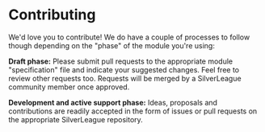 # Contributing

We'd love you to contribute! We do have a couple of processes to follow though depending on the "phase" of the module you're using:

**Draft phase:** Please submit pull requests to the appropriate module "specification" file and indicate your suggested changes. Feel free to review other requests too. Requests will be merged by a SilverLeague community member once approved.

**Development and active support phase:** Ideas, proposals and contributions are readily accepted in the form of issues or pull requests on the appropriate SilverLeague repository.

